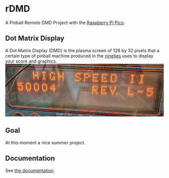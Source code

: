 # rDMD

A Pinball Remote DMD Project with the [Raspberry Pi Pico](https://www.raspberrypi.com/products/raspberry-pi-pico/).

## Dot Matrix Display

A Dot Matrix Display (DMD) is the plasma screen of 128 by 32 pixels that a certain type of pinball machine produced in the [nineties](https://pinside.com/pinball/top-100/various/decade) uses to display your score and graphics.
![DMD Displaying the version of the pinball rom](doc/tech/hs2ver.png)

## Goal

At this moment a nice summer project.

## Documentation

See [the documentation](doc).
